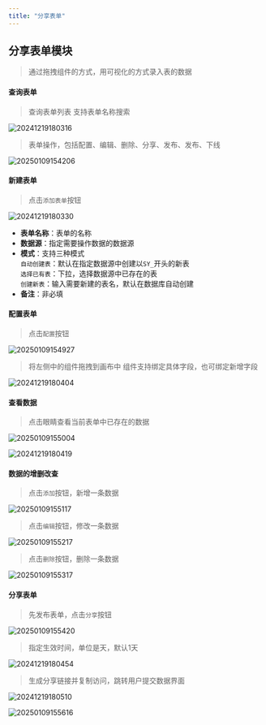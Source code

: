 ```yaml
---
title: "分享表单"
---
```


## 分享表单模块

> 通过拖拽组件的方式，用可视化的方式录入表的数据

#### 查询表单

> 查询表单列表
> 支持表单名称搜索

![20241219180316](https://img.isxcode.com/picgo/20241219180316.png)

> 表单操作，包括配置、编辑、删除、分享、发布、发布、下线

![20250109154206](https://img.isxcode.com/picgo/20250109154206.png)

#### 新建表单

> 点击`添加表单`按钮

![20241219180330](https://img.isxcode.com/picgo/20241219180330.png)

- **表单名称**：表单的名称
- **数据源**：指定需要操作数据的数据源
- **模式**：支持三种模式  
`自动创建表`：默认在指定数据源中创建以`SY_`开头的新表  
`选择已有表`：下拉，选择数据源中已存在的表  
`创建新表`：输入需要新建的表名，默认在数据库自动创建
- **备注**：非必填

#### 配置表单

> 点击`配置`按钮

![20250109154927](https://img.isxcode.com/picgo/20250109154927.png)

> 将左侧中的组件拖拽到画布中
> 组件支持绑定具体字段，也可绑定新增字段

![20241219180404](https://img.isxcode.com/picgo/20241219180404.png)

#### 查看数据

> 点击眼睛查看当前表单中已存在的数据

![20250109155004](https://img.isxcode.com/picgo/20250109155004.png)

![20241219180419](https://img.isxcode.com/picgo/20241219180419.png)

#### 数据的增删改查

> 点击`添加`按钮，新增一条数据

![20250109155117](https://img.isxcode.com/picgo/20250109155117.png)

> 点击`编辑`按钮，修改一条数据

![20250109155217](https://img.isxcode.com/picgo/20250109155217.png)

> 点击`删除`按钮，删除一条数据

![20250109155317](https://img.isxcode.com/picgo/20250109155317.png)

#### 分享表单

> 先发布表单，点击`分享`按钮

![20250109155420](https://img.isxcode.com/picgo/20250109155420.png)

> 指定生效时间，单位是天，默认1天

![20241219180454](https://img.isxcode.com/picgo/20241219180454.png)

> 生成分享链接并复制访问，跳转用户提交数据界面

![20241219180510](https://img.isxcode.com/picgo/20241219180510.png)

![20250109155616](https://img.isxcode.com/picgo/20250109155616.png)